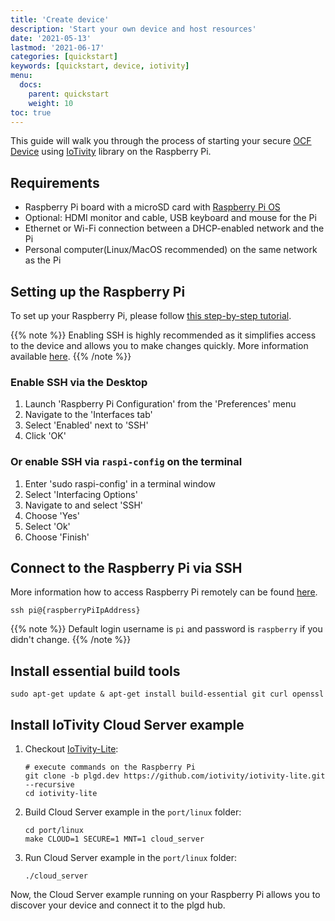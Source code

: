 ```yaml
---
title: 'Create device'
description: 'Start your own device and host resources'
date: '2021-05-13'
lastmod: '2021-06-17'
categories: [quickstart]
keywords: [quickstart, device, iotivity]
menu:
  docs:
    parent: quickstart
    weight: 10
toc: true
---
```

This guide will walk you through the process of starting your secure [OCF Device](https://openconnectivity.org/specs/OCF_Device_Specification_v2.2.3.pdf) using [IoTivity](https://iotivity.org/) library on the Raspberry Pi.

## Requirements

- Raspberry Pi board with a microSD card with [Raspberry Pi OS](https://www.raspberrypi.org/software/operating-systems/#raspberry-pi-os-32-bit)
- Optional: HDMI monitor and cable, USB keyboard and mouse for the Pi
- Ethernet or Wi-Fi connection between a DHCP-enabled network and the Pi
- Personal computer(Linux/MacOS recommended) on the same network as the Pi

## Setting up the Raspberry Pi

To set up your Raspberry Pi, please follow [this step-by-step tutorial](https://projects.raspberrypi.org/en/projects/raspberry-pi-setting-up).

{{% note %}}
Enabling SSH is highly recommended as it simplifies access to the device and allows you to make changes quickly. More information available [here](https://www.raspberrypi.org/documentation/remote-access/ssh/README.md).
{{% /note %}}

### Enable SSH via the Desktop

1. Launch 'Raspberry Pi Configuration' from the 'Preferences' menu
2. Navigate to the 'Interfaces tab'
3. Select 'Enabled' next to 'SSH'
4. Click 'OK'

### Or enable SSH via `raspi-config` on the terminal

1. Enter 'sudo raspi-config' in a terminal window
2. Select 'Interfacing Options'
3. Navigate to and select 'SSH'
4. Choose 'Yes'
5. Select 'Ok'
6. Choose 'Finish'

## Connect to the Raspberry Pi via SSH

More information how to access Raspberry Pi remotely can be found [here](https://www.raspberrypi.org/documentation/remote-access/ssh/unix.md).

```shell script
ssh pi@{raspberryPiIpAddress}
```

{{% note %}}
Default login username is `pi` and password is `raspberry` if you didn't change.
{{% /note %}}

## Install essential build tools

```shell script
sudo apt-get update & apt-get install build-essential git curl openssl
```

## Install IoTivity Cloud Server example

1. Checkout [IoTivity-Lite](https://github.com/iotivity/iotivity-lite):

    ```shell script
    # execute commands on the Raspberry Pi
    git clone -b plgd.dev https://github.com/iotivity/iotivity-lite.git --recursive
    cd iotivity-lite
    ```

2. Build Cloud Server example in the `port/linux` folder:

    ```shell script
    cd port/linux
    make CLOUD=1 SECURE=1 MNT=1 cloud_server
    ```

3. Run Cloud Server example in the `port/linux` folder:

    ```shell script
    ./cloud_server
    ```

Now, the Cloud Server example running on your Raspberry Pi allows you to discover your device and connect it to the plgd hub.
